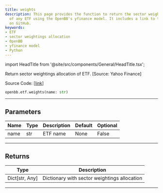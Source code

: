 ```yaml
---
title: weights
description: This page provides the function to return the sector weightings allocation
  of any ETF using the OpenBB's yfinance model. It includes a link to the source code
  on GitHub.
keywords:
- ETF
- sector weightings allocation
- OpenBB
- yfinance model
- Python
---
```


import HeadTitle from '@site/src/components/General/HeadTitle.tsx';

<HeadTitle title="weights - Etf - Reference | OpenBB SDK Docs" />

Return sector weightings allocation of ETF. [Source: Yahoo Finance]

Source Code: [[link](https://github.com/OpenBB-finance/OpenBBTerminal/tree/main/openbb_terminal/etf/yfinance_model.py#L15)]

```python
openbb.etf.weights(name: str)
```

---

## Parameters

| Name | Type | Description | Default | Optional |
| ---- | ---- | ----------- | ------- | -------- |
| name | str | ETF name | None | False |


---

## Returns

| Type | Description |
| ---- | ----------- |
| Dict[str, Any] | Dictionary with sector weightings allocation |
---
